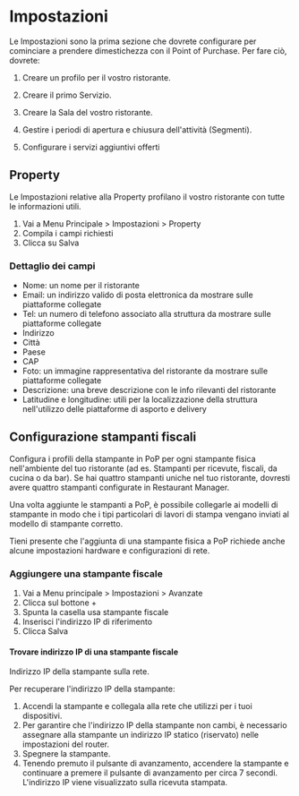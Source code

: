 # Impostazioni

Le Impostazioni sono la prima sezione che dovrete configurare per cominciare a prendere dimestichezza con il Point of Purchase. Per fare ciò, dovrete:

1. Creare un profilo per il vostro ristorante.

2. Creare il primo Servizio.

3. Creare la Sala del vostro ristorante.

4. Gestire i periodi di apertura e chiusura dell'attività (Segmenti).

5. Configurare i servizi aggiuntivi offerti

## Property

Le Impostazioni relative alla Property profilano il vostro ristorante con tutte le informazioni utili.

1. Vai a Menu Principale > Impostazioni > Property
2. Compila i campi richiesti
3. Clicca su Salva

### Dettaglio dei campi

- Nome: un nome per il ristorante
- Email: un indirizzo valido di posta elettronica da mostrare sulle piattaforme collegate
- Tel: un numero di telefono associato alla struttura da mostrare sulle piattaforme collegate
- Indirizzo
- Città
- Paese
- CAP
- Foto: un immagine rappresentativa del ristorante da mostrare sulle piattaforme collegate
- Descrizione: una breve descrizione con le info rilevanti del ristorante
- Latitudine e longitudine: utili per la localizzazione della struttura nell'utilizzo delle piattaforme di asporto e delivery

## Configurazione stampanti fiscali

Configura i profili della stampante in PoP per ogni stampante fisica nell'ambiente del tuo ristorante (ad es. Stampanti per ricevute, fiscali, da cucina o da bar). Se hai quattro stampanti uniche nel tuo ristorante, dovresti avere quattro stampanti configurate in Restaurant Manager.

Una volta aggiunte le stampanti a PoP, è possibile collegarle ai modelli di stampante in modo che i tipi particolari di lavori di stampa vengano inviati al modello di stampante corretto.

Tieni presente che l'aggiunta di una stampante fisica a PoP richiede anche alcune impostazioni hardware e configurazioni di rete.

### Aggiungere una stampante fiscale

1. Vai a Menu principale > Impostazioni > Avanzate
2. Clicca sul bottone +
3. Spunta la casella usa stampante fiscale
4. Inserisci l'indirizzo IP di riferimento 
5. Clicca Salva

#### Trovare indirizzo IP di una stampante fiscale

Indirizzo IP della stampante sulla rete.

Per recuperare l'indirizzo IP della stampante:

1. Accendi la stampante e collegala alla rete che utilizzi per i tuoi dispositivi.
2. Per garantire che l'indirizzo IP della stampante non cambi, è necessario assegnare alla stampante un indirizzo IP statico (riservato) nelle impostazioni del router.
3. Spegnere la stampante.
4. Tenendo premuto il pulsante di avanzamento, accendere la stampante e continuare a premere il pulsante di avanzamento per circa 7 secondi. L'indirizzo IP viene visualizzato sulla ricevuta stampata.